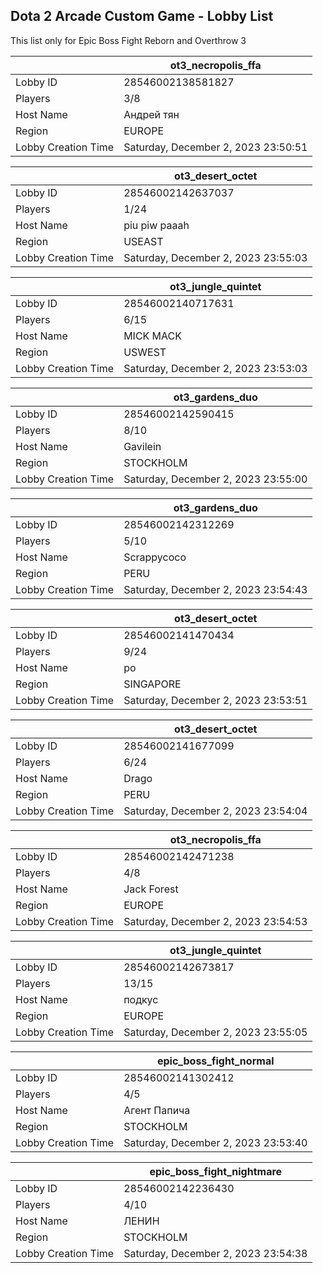 ## Dota 2 Arcade Custom Game - Lobby List

This list only for Epic Boss Fight Reborn and Overthrow 3

|  | ot3_necropolis_ffa |
| ------ | ------ |
| Lobby ID | 28546002138581827 |
| Players | 3/8 |
| Host Name | Андрей тян |
| Region | EUROPE |
| Lobby Creation Time | Saturday, December 2, 2023 23:50:51 |


|  | ot3_desert_octet |
| ------ | ------ |
| Lobby ID | 28546002142637037 |
| Players | 1/24 |
| Host Name | piu piw   paaah |
| Region | USEAST |
| Lobby Creation Time | Saturday, December 2, 2023 23:55:03 |


|  | ot3_jungle_quintet |
| ------ | ------ |
| Lobby ID | 28546002140717631 |
| Players | 6/15 |
| Host Name | MICK MACK |
| Region | USWEST |
| Lobby Creation Time | Saturday, December 2, 2023 23:53:03 |


|  | ot3_gardens_duo |
| ------ | ------ |
| Lobby ID | 28546002142590415 |
| Players | 8/10 |
| Host Name | Gavilein |
| Region | STOCKHOLM |
| Lobby Creation Time | Saturday, December 2, 2023 23:55:00 |


|  | ot3_gardens_duo |
| ------ | ------ |
| Lobby ID | 28546002142312269 |
| Players | 5/10 |
| Host Name | Scrappycoco |
| Region | PERU |
| Lobby Creation Time | Saturday, December 2, 2023 23:54:43 |


|  | ot3_desert_octet |
| ------ | ------ |
| Lobby ID | 28546002141470434 |
| Players | 9/24 |
| Host Name | po |
| Region | SINGAPORE |
| Lobby Creation Time | Saturday, December 2, 2023 23:53:51 |


|  | ot3_desert_octet |
| ------ | ------ |
| Lobby ID | 28546002141677099 |
| Players | 6/24 |
| Host Name | Drago |
| Region | PERU |
| Lobby Creation Time | Saturday, December 2, 2023 23:54:04 |


|  | ot3_necropolis_ffa |
| ------ | ------ |
| Lobby ID | 28546002142471238 |
| Players | 4/8 |
| Host Name | Jack Forest |
| Region | EUROPE |
| Lobby Creation Time | Saturday, December 2, 2023 23:54:53 |


|  | ot3_jungle_quintet |
| ------ | ------ |
| Lobby ID | 28546002142673817 |
| Players | 13/15 |
| Host Name | подкус |
| Region | EUROPE |
| Lobby Creation Time | Saturday, December 2, 2023 23:55:05 |


|  | epic_boss_fight_normal |
| ------ | ------ |
| Lobby ID | 28546002141302412 |
| Players | 4/5 |
| Host Name | Агент Папича |
| Region | STOCKHOLM |
| Lobby Creation Time | Saturday, December 2, 2023 23:53:40 |


|  | epic_boss_fight_nightmare |
| ------ | ------ |
| Lobby ID | 28546002142236430 |
| Players | 4/10 |
| Host Name | ЛЕНИН |
| Region | STOCKHOLM |
| Lobby Creation Time | Saturday, December 2, 2023 23:54:38 |


